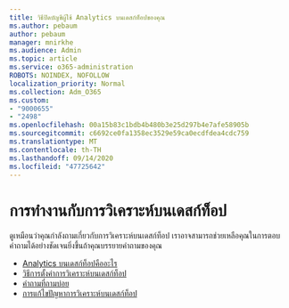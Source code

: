 ```yaml
---
title: วิธีปิดบัญชีผู้ใช้ Analytics บนเดสก์ท็อปของคุณ
ms.author: pebaum
author: pebaum
manager: mnirkhe
ms.audience: Admin
ms.topic: article
ms.service: o365-administration
ROBOTS: NOINDEX, NOFOLLOW
localization_priority: Normal
ms.collection: Adm_O365
ms.custom:
- "9000655"
- "2498"
ms.openlocfilehash: 00a15b83c1bdb4b480b3e25d297b4e7afe58905b
ms.sourcegitcommit: c6692ce0fa1358ec3529e59ca0ecdfdea4cdc759
ms.translationtype: MT
ms.contentlocale: th-TH
ms.lasthandoff: 09/14/2020
ms.locfileid: "47725642"
---
```

# <a name="working-with-desktop-analytics"></a>การทำงานกับการวิเคราะห์บนเดสก์ท็อป

ดูเหมือนว่าคุณกำลังถามเกี่ยวกับการวิเคราะห์บนเดสก์ท็อป เราอาจสามารถช่วยเหลือคุณในการตอบคำถามได้อย่างชัดเจนยิ่งขึ้นถ้าคุณบรรยายคำถามของคุณ

- [Analytics บนเดสก์ท็อปคืออะไร](https://docs.microsoft.com/configmgr/desktop-analytics/overview)
- [วิธีการตั้งค่าการวิเคราะห์บนเดสก์ท็อป](https://docs.microsoft.com/configmgr/desktop-analytics/set-up)
- [คำถามที่ถามบ่อย](https://docs.microsoft.com/configmgr/desktop-analytics/faq)
- [การแก้ไขปัญหาการวิเคราะห์บนเดสก์ท็อป](https://docs.microsoft.com/configmgr/desktop-analytics/troubleshooting)